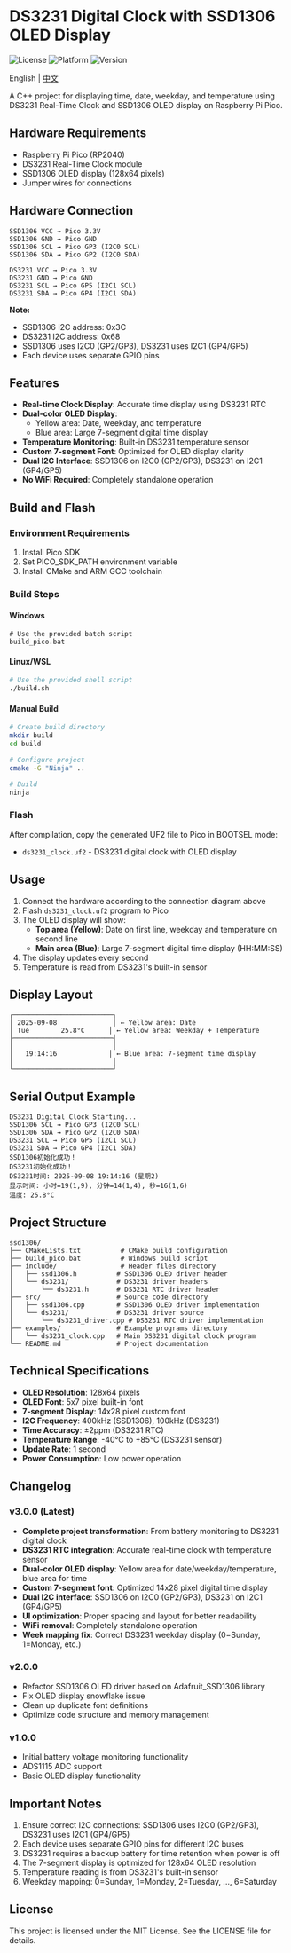 # DS3231 Digital Clock with SSD1306 OLED Display

![License](https://img.shields.io/badge/License-MIT-blue.svg)
![Platform](https://img.shields.io/badge/Platform-Raspberry%20Pi%20Pico-brightgreen.svg)
![Version](https://img.shields.io/badge/Version-3.0.0-orange.svg)

English | [中文](README.zh.md)

A C++ project for displaying time, date, weekday, and temperature using DS3231 Real-Time Clock and SSD1306 OLED display on Raspberry Pi Pico.

## Hardware Requirements

- Raspberry Pi Pico (RP2040)
- DS3231 Real-Time Clock module
- SSD1306 OLED display (128x64 pixels)
- Jumper wires for connections

## Hardware Connection

```
SSD1306 VCC → Pico 3.3V
SSD1306 GND → Pico GND
SSD1306 SCL → Pico GP3 (I2C0 SCL)
SSD1306 SDA → Pico GP2 (I2C0 SDA)

DS3231 VCC → Pico 3.3V
DS3231 GND → Pico GND
DS3231 SCL → Pico GP5 (I2C1 SCL)
DS3231 SDA → Pico GP4 (I2C1 SDA)
```

**Note:**
- SSD1306 I2C address: 0x3C
- DS3231 I2C address: 0x68
- SSD1306 uses I2C0 (GP2/GP3), DS3231 uses I2C1 (GP4/GP5)
- Each device uses separate GPIO pins

## Features

- **Real-time Clock Display**: Accurate time display using DS3231 RTC
- **Dual-color OLED Display**: 
  - Yellow area: Date, weekday, and temperature
  - Blue area: Large 7-segment digital time display
- **Temperature Monitoring**: Built-in DS3231 temperature sensor
- **Custom 7-segment Font**: Optimized for OLED display clarity
- **Dual I2C Interface**: SSD1306 on I2C0 (GP2/GP3), DS3231 on I2C1 (GP4/GP5)
- **No WiFi Required**: Completely standalone operation

## Build and Flash

### Environment Requirements

1. Install Pico SDK
2. Set PICO_SDK_PATH environment variable
3. Install CMake and ARM GCC toolchain

### Build Steps

#### Windows
```batch
# Use the provided batch script
build_pico.bat
```

#### Linux/WSL
```bash
# Use the provided shell script
./build.sh
```

#### Manual Build
```bash
# Create build directory
mkdir build
cd build

# Configure project
cmake -G "Ninja" ..

# Build
ninja
```

### Flash

After compilation, copy the generated UF2 file to Pico in BOOTSEL mode:
- `ds3231_clock.uf2` - DS3231 digital clock with OLED display

## Usage

1. Connect the hardware according to the connection diagram above
2. Flash `ds3231_clock.uf2` program to Pico
3. The OLED display will show:
   - **Top area (Yellow)**: Date on first line, weekday and temperature on second line
   - **Main area (Blue)**: Large 7-segment digital time display (HH:MM:SS)
4. The display updates every second
5. Temperature is read from DS3231's built-in sensor

## Display Layout

```
┌─────────────────────────┐
│ 2025-09-08              │ ← Yellow area: Date
│ Tue        25.8°C      │ ← Yellow area: Weekday + Temperature
├─────────────────────────┤
│                         │
│   19:14:16             │ ← Blue area: 7-segment time display
│                         │
└─────────────────────────┘
```

## Serial Output Example

```
DS3231 Digital Clock Starting...
SSD1306 SCL → Pico GP3 (I2C0 SCL)
SSD1306 SDA → Pico GP2 (I2C0 SDA)
DS3231 SCL → Pico GP5 (I2C1 SCL)
DS3231 SDA → Pico GP4 (I2C1 SDA)
SSD1306初始化成功！
DS3231初始化成功！
DS3231时间: 2025-09-08 19:14:16 (星期2)
显示时间: 小时=19(1,9), 分钟=14(1,4), 秒=16(1,6)
温度: 25.8°C
```

## Project Structure

```
ssd1306/
├── CMakeLists.txt          # CMake build configuration
├── build_pico.bat          # Windows build script
├── include/                # Header files directory
│   ├── ssd1306.h          # SSD1306 OLED driver header
│   └── ds3231/            # DS3231 driver headers
│       └── ds3231.h       # DS3231 RTC driver header
├── src/                   # Source code directory
│   ├── ssd1306.cpp        # SSD1306 OLED driver implementation
│   └── ds3231/            # DS3231 driver source
│       └── ds3231_driver.cpp # DS3231 RTC driver implementation
├── examples/              # Example programs directory
│   └── ds3231_clock.cpp   # Main DS3231 digital clock program
└── README.md              # Project documentation
```

## Technical Specifications

- **OLED Resolution**: 128x64 pixels
- **OLED Font**: 5x7 pixel built-in font
- **7-segment Display**: 14x28 pixel custom font
- **I2C Frequency**: 400kHz (SSD1306), 100kHz (DS3231)
- **Time Accuracy**: ±2ppm (DS3231 RTC)
- **Temperature Range**: -40°C to +85°C (DS3231 sensor)
- **Update Rate**: 1 second
- **Power Consumption**: Low power operation

## Changelog

### v3.0.0 (Latest)
- **Complete project transformation**: From battery monitoring to DS3231 digital clock
- **DS3231 RTC integration**: Accurate real-time clock with temperature sensor
- **Dual-color OLED display**: Yellow area for date/weekday/temperature, blue area for time
- **Custom 7-segment font**: Optimized 14x28 pixel digital time display
- **Dual I2C interface**: SSD1306 on I2C0 (GP2/GP3), DS3231 on I2C1 (GP4/GP5)
- **UI optimization**: Proper spacing and layout for better readability
- **WiFi removal**: Completely standalone operation
- **Week mapping fix**: Correct DS3231 weekday display (0=Sunday, 1=Monday, etc.)

### v2.0.0
- Refactor SSD1306 OLED driver based on Adafruit_SSD1306 library
- Fix OLED display snowflake issue
- Clean up duplicate font definitions
- Optimize code structure and memory management

### v1.0.0
- Initial battery voltage monitoring functionality
- ADS1115 ADC support
- Basic OLED display functionality

## Important Notes

1. Ensure correct I2C connections: SSD1306 uses I2C0 (GP2/GP3), DS3231 uses I2C1 (GP4/GP5)
2. Each device uses separate GPIO pins for different I2C buses
3. DS3231 requires a backup battery for time retention when power is off
4. The 7-segment display is optimized for 128x64 OLED resolution
5. Temperature reading is from DS3231's built-in sensor
6. Weekday mapping: 0=Sunday, 1=Monday, 2=Tuesday, ..., 6=Saturday

## License

This project is licensed under the MIT License. See the LICENSE file for details. 